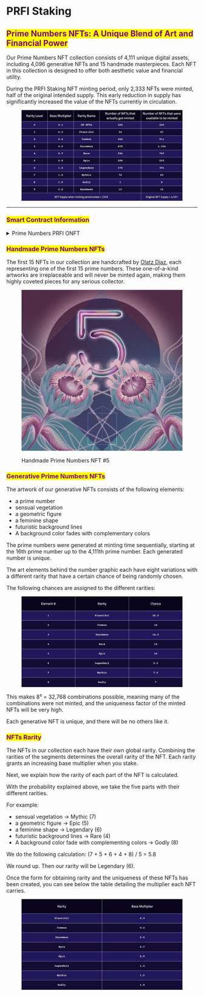 # PRFI Staking

## <mark style="color:purple;">Prime Numbers NFTs: A Unique Blend of Art and Financial Power</mark>

Our Prime Numbers NFT collection consists of 4,111 unique digital assets, including 4,096 generative NFTs and 15 handmade masterpieces. Each NFT in this collection is designed to offer both aesthetic value and financial utility.

During the PRFI Staking NFT minting period, only 2,333 NFTs were minted, half of the original intended supply. This early reduction in supply has significantly increased the value of the NFTs currently in circulation.&#x20;

<figure><img src="../../../.gitbook/assets/PRFINFTS.jpg" alt=""><figcaption></figcaption></figure>

***

### <mark style="color:purple;">Smart Contract Information</mark>

<details>

<summary>Prime Numbers PRFI ONFT</summary>

[0x693A3A45Ff596024f844Be1cc6845d59F778dCF5](https://basescan.org/address/0x693a3a45ff596024f844be1cc6845d59f778dcf5)

</details>

### <mark style="color:purple;">Handmade Prime Numbers NFTs</mark>

The first 15 NFTs in our collection are handcrafted by [Olatz Diaz](https://olatzdiaz.com/), each representing one of the first 15 prime numbers. These one-of-a-kind artworks are irreplaceable and will never be minted again, making them highly coveted pieces for any serious collector.

<figure><img src="../../../.gitbook/assets/HANDMADENFT (1).jpg" alt=""><figcaption><p>Handmade Prime Numbers NFT #5</p></figcaption></figure>

### <mark style="color:purple;">Generative Prime Numbers NFTs</mark>

The artwork of our generative NFTs consists of the following elements:

* a prime number
* sensual vegetation
* a geometric figure
* a feminine shape
* futuristic background lines
* A background color fades with complementary colors

The prime numbers were generated at minting time sequentially, starting at the 16th prime number up to the 4,111th prime number. Each generated number is unique.

The art elements behind the number graphic each have eight variations with a different rarity that have a certain chance of being randomly chosen.

The following chances are assigned to the different rarities:

<figure><img src="../../../.gitbook/assets/GENERATIVEPRFINFTS.jpg" alt=""><figcaption></figcaption></figure>

This makes 8⁵ = 32,768 combinations possible, meaning many of the combinations were not minted, and the uniqueness factor of the minted NFTs will be very high.

Each generative NFT is unique, and there will be no others like it.

### <mark style="color:purple;">NFTs Rarity</mark>

The NFTs in our collection each have their own global rarity.  Combining the rarities of the segments determines the overall rarity of the NFT. Each rarity grants an increasing base multiplier when you stake.

Next, we explain how the rarity of each part of the NFT is calculated.

With the probability explained above, we take the five parts with their different rarities.

For example:

* sensual vegetation → Mythic (7)
* a geometric figure → Epic (5)
* a feminine shape → Legendary (6)
* futuristic background lines → Rare (4)
* A background color fade with complementing colors → Godly (8)

We do the following calculation: (7 + 5 + 6 + 4 + 8) / 5 = 5.8

We round up. Then our rarity will be Legendary (6).

Once the form for obtaining rarity and the uniqueness of these NFTs has been created, you can see below the table detailing the multiplier each NFT carries.

<figure><img src="../../../.gitbook/assets/PRFINFTSRARITY.jpg" alt=""><figcaption></figcaption></figure>
